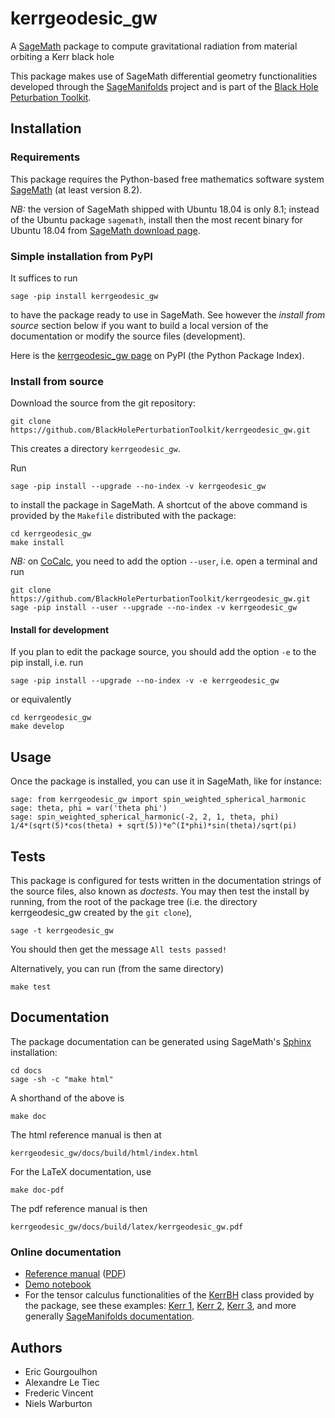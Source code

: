 # kerrgeodesic_gw

A [SageMath](http://www.sagemath.org/) package to compute gravitational radiation from material orbiting a Kerr black hole

This package makes use of SageMath differential geometry functionalities developed through the [SageManifolds](https://sagemanifolds.obspm.fr/) project and is part of the [Black Hole Peturbation Toolkit](http://bhptoolkit.org/).

## Installation

### Requirements

This package requires the Python-based free mathematics software system [SageMath](http://www.sagemath.org/) (at least version 8.2).

*NB:* the version of SageMath shipped with Ubuntu 18.04 is only 8.1; instead of
the Ubuntu package `sagemath`, install then the most recent binary for Ubuntu 18.04
from [SageMath download page](http://www.sagemath.org/download-linux.html).

### Simple installation from PyPI

It suffices to run

	sage -pip install kerrgeodesic_gw

to have the package ready to use in SageMath.
See however the *install from source* section below if you want to build a
local version of the documentation or modify the source files (development).

Here is the [kerrgeodesic_gw page](https://pypi.org/project/kerrgeodesic-gw/) on PyPI (the Python Package Index).

### Install from source

Download the source from the git repository:

	git clone https://github.com/BlackHolePerturbationToolkit/kerrgeodesic_gw.git

This creates a directory `kerrgeodesic_gw`.

Run

	sage -pip install --upgrade --no-index -v kerrgeodesic_gw

to install the package in SageMath.
A shortcut of the above command is provided by the `Makefile` distributed with the package:

	cd kerrgeodesic_gw
	make install

*NB:* on [CoCalc](https://cocalc.com), you need to add the option `--user`, i.e. open a terminal and run

	git clone https://github.com/BlackHolePerturbationToolkit/kerrgeodesic_gw.git
	sage -pip install --user --upgrade --no-index -v kerrgeodesic_gw

#### Install for development

If you plan to edit the package source, you should add the option `-e` to the pip install, i.e. run

	sage -pip install --upgrade --no-index -v -e kerrgeodesic_gw

or equivalently

	cd kerrgeodesic_gw
	make develop

## Usage

Once the package is installed, you can use it in SageMath, like for instance:

	sage: from kerrgeodesic_gw import spin_weighted_spherical_harmonic
	sage: theta, phi = var('theta phi')
	sage: spin_weighted_spherical_harmonic(-2, 2, 1, theta, phi)
	1/4*(sqrt(5)*cos(theta) + sqrt(5))*e^(I*phi)*sin(theta)/sqrt(pi)


## Tests

This package is configured for tests written in the documentation strings of the source files, also known as *doctests*.
You may then test the install by running, from the root of the package tree
(i.e. the directory kerrgeodesic_gw created by the `git clone`),

	sage -t kerrgeodesic_gw

You should then get the message `All tests passed!`

Alternatively, you can run (from the same directory)

	make test


## Documentation

The package documentation can be generated using SageMath's [Sphinx](http://www.sphinx-doc.org/) installation:

	cd docs
	sage -sh -c "make html"

A shorthand of the above is

	make doc

The html reference manual is then at

	kerrgeodesic_gw/docs/build/html/index.html

For the LaTeX documentation, use

	make doc-pdf

The pdf reference manual is then

	kerrgeodesic_gw/docs/build/latex/kerrgeodesic_gw.pdf

### Online documentation

- [Reference manual](https://share.cocalc.com/share/2b3f8da9-6d53-4261-b5a5-ff27b5450abb/kerrgeodesic_gw/docs/build/html/index.html)
  ([PDF](https://cocalc.com/share/2b3f8da9-6d53-4261-b5a5-ff27b5450abb/kerrgeodesic_gw/docs/build/latex/kerrgeodesic_gw.pdf))
- [Demo notebook](https://share.cocalc.com/share/2b3f8da9-6d53-4261-b5a5-ff27b5450abb/gw_single_particle.ipynb?viewer=share)
- For the tensor calculus functionalities of the
  [KerrBH](https://share.cocalc.com/share/2b3f8da9-6d53-4261-b5a5-ff27b5450abb/kerrgeodesic_gw/docs/build/html/kerr_spacetime.html)
  class provided by the package, see these examples:
  [Kerr 1](https://nbviewer.jupyter.org/github/sagemanifolds/SageManifolds/blob/master/Worksheets/v1.3/SM_Kerr.ipynb),
  [Kerr 2](https://nbviewer.jupyter.org/github/sagemanifolds/SageManifolds/blob/master/Worksheets/v1.3/SM_Kerr_Killing_tensor.ipynb),
  [Kerr 3](https://nbviewer.jupyter.org/github/sagemanifolds/SageManifolds/blob/master/Worksheets/v1.3/SM_Simon-Mars_Kerr.ipynb),
  and more generally [SageManifolds documentation](https://sagemanifolds.obspm.fr/documentation.html).


## Authors

- Eric Gourgoulhon
- Alexandre Le Tiec
- Frederic Vincent
- Niels Warburton

